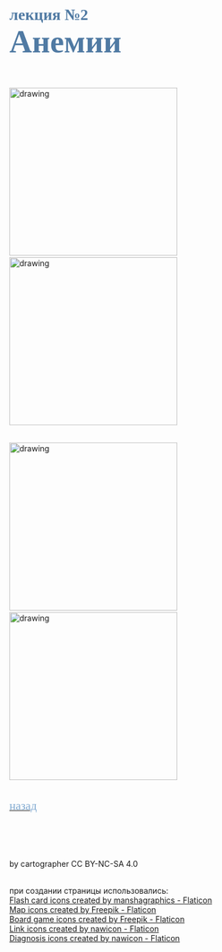 # <span style="color: #507AA3; font-family: Corbel Light;">лекция №2 </span><br><span style="color: #507AA3; font-family: Corbel Light; font-size: 200%">Анемии</span>
<br/>

>

[<img src="./карты.png" alt="drawing" width="300"/>](2_blood-3-1.md)&emsp;&emsp;&emsp;&emsp;[<img src="./match.png" alt="drawing" width="300"/>](2_blood-3-2.md)<br/>
<br/>

[<img src="./клин.png" alt="drawing" width="300"/>](2_blood-3-3.md)&emsp;&emsp;&emsp;&emsp;&emsp;[<img src="./карта.png" alt="drawing" width="300"/>](2_blood-3-4.md)<br/>
<br/>
<br/>
[<span style="color: #81AAD1; font-family: Corbel Light;font-size: 150%">назад</span>](2_blood-3.md)<br/>
<br/>
<br/>
<br/>
<br/>

<footer>           
by cartographer CC BY-NC-SA 4.0<br/><br/>

при создании страницы использовались:<br/>
<a href="https://www.flaticon.com/free-icons/flash-card" title="flash card icons">Flash card icons created by manshagraphics - Flaticon</a><br/>
<a href="https://www.flaticon.com/free-icons/map" title="map icons">Map icons created by Freepik - Flaticon</a><br/>
<a href="https://www.flaticon.com/free-icons/board-game" title="board game icons">Board game icons created by Freepik - Flaticon</a><br/>
<a href="https://www.flaticon.com/free-icons/link" title="link icons">Link icons created by nawicon - Flaticon</a><br/>
<a href="https://www.flaticon.com/free-icons/diagnosis" title="diagnosis icons">Diagnosis icons created by nawicon - Flaticon</a>
</footer>

